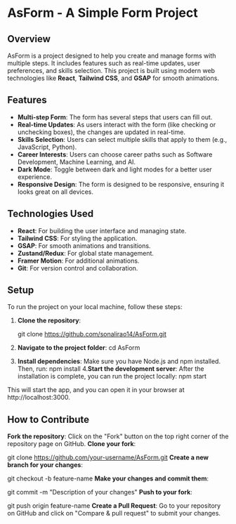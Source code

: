 # AsForm - A Simple Form Project

## Overview

AsForm is a project designed to help you create and manage forms with multiple steps. It includes features such as real-time updates, user preferences, and skills selection. This project is built using modern web technologies like **React**, **Tailwind CSS**, and **GSAP** for smooth animations.

## Features

- **Multi-step Form**: The form has several steps that users can fill out.
- **Real-time Updates**: As users interact with the form (like checking or unchecking boxes), the changes are updated in real-time.
- **Skills Selection**: Users can select multiple skills that apply to them (e.g., JavaScript, Python).
- **Career Interests**: Users can choose career paths such as Software Development, Machine Learning, and AI.
- **Dark Mode**: Toggle between dark and light modes for a better user experience.
- **Responsive Design**: The form is designed to be responsive, ensuring it looks great on all devices.

## Technologies Used

- **React**: For building the user interface and managing state.
- **Tailwind CSS**: For styling the application.
- **GSAP**: For smooth animations and transitions.
- **Zustand/Redux**: For global state management.
- **Framer Motion**: For additional animations.
- **Git**: For version control and collaboration.

## Setup

To run the project on your local machine, follow these steps:

1. **Clone the repository**:
 
   git clone https://github.com/sonalirao14/AsForm.git
2. **Navigate to the project folder**:
cd AsForm
3. **Install dependencies**: Make sure you have Node.js and npm installed. Then, run:
npm install
4.**Start the development server**: After the installation is complete, you can run the project locally:
npm start

This will start the app, and you can open it in your browser at http://localhost:3000.

## How to Contribute
**Fork the repository**: Click on the "Fork" button on the top right corner of the repository page on GitHub.
**Clone your fork**:

git clone https://github.com/your-username/AsForm.git
**Create a new branch for your changes**:

git checkout -b feature-name
**Make your changes and commit them**:

git commit -m "Description of your changes"
**Push to your fork**:

git push origin feature-name
**Create a Pull Request**: Go to your repository on GitHub and click on "Compare & pull request" to submit your changes.
